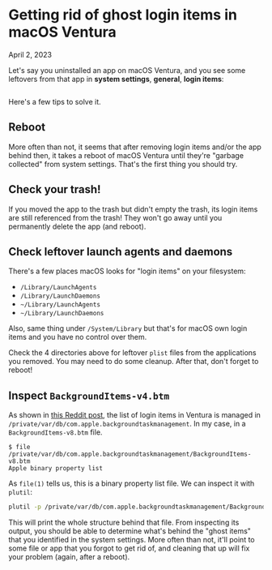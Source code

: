 # Getting rid of ghost login items in macOS Ventura
April 2, 2023

Let's say you uninstalled an app on macOS Ventura, and you see some
leftovers from that app in **system settings**, **general**, **login
items**:

<figure class="center">
  <img srcset="../../img/2023/04/login-items-dirty.png 2x">
</figure>

Here's a few tips to solve it.

## Reboot

More often than not, it seems that after removing login items and/or the
app behind then, it takes a reboot of macOS Ventura until they're
"garbage collected" from system settings. That's the first thing you
should try.

## Check your trash!

If you moved the app to the trash but didn't empty the trash, its login
items are still referenced from the trash! They won't go away until you
permanently delete the app (and reboot).

## Check leftover launch agents and daemons

There's a few places macOS looks for "login items" on your filesystem:

* `/Library/LaunchAgents`
* `/Library/LaunchDaemons`
* `~/Library/LaunchAgents`
* `~/Library/LaunchDaemons`

Also, same thing under `/System/Library` but that's for macOS own login
items and you have no control over them.

Check the 4 directories above for leftover `plist` files from the
applications you removed. You may need to do some cleanup. After that,
don't forget to reboot!

## Inspect `BackgroundItems-v4.btm`

As shown in [this Reddit post](https://www.reddit.com/r/MacOSBeta/comments/w2we6q/cleaning_up_venturas_login_items/),
the list of login items in Ventura is managed in `/private/var/db/com.apple.backgroundtaskmanagement`. In my case, in a `BackgroundItems-v8.btm` file.

```console
$ file /private/var/db/com.apple.backgroundtaskmanagement/BackgroundItems-v8.btm
Apple binary property list
```

As `file(1)` tells us, this is a binary property list file. We can
inspect it with `plutil`:

```sh
plutil -p /private/var/db/com.apple.backgroundtaskmanagement/BackgroundItems-v8.btm
```

This will print the whole structure behind that file. From inspecting
its output, you should be able to determine what's behind the "ghost items"
that you identified in the system settings. More often than not, it'll
point to some file or app that you forgot to get rid of, and cleaning
that up will fix your problem (again, after a reboot).
